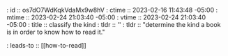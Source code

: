 : id    :: os7dO7WdKqkVdaMx9w8hV
: ctime :: 2023-02-16 11:43:48 -05:00
: mtime :: 2023-02-24 21:03:40 -05:00
: vtime :: 2023-02-24 21:03:40 -05:00
: title :: classify the kind
: tldr  :: ''
: tldr  :: "determine the kind a book is in order to know how to read it."

: leads-to :: [[how-to-read]]
